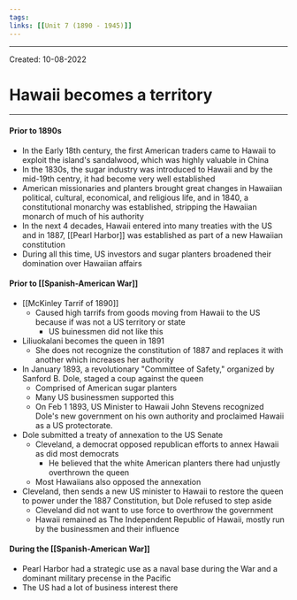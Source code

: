 ```yaml
---
tags: 
links: [[Unit 7 (1890 - 1945)]]
---
```

---
Created: 10-08-2022
# Hawaii becomes a territory
---
#### Prior to 1890s
- In the Early 18th century, the first American traders came to Hawaii to exploit the island's sandalwood, which was highly valuable in China
- In the 1830s, the sugar industry was introduced to Hawaii and by the mid-19th centry, it had become very well established
- American missionaries and planters brought great changes in Hawaiian political, cultural, economical, and religious life, and in 1840, a constitutional monarchy was established, stripping the Hawaiian monarch of much of his authority
- In the next 4 decades, Hawaii entered into many treaties with the US and in 1887, [[Pearl Harbor]] was established as part of a new Hawaiian constitution
- During all this time, US investors and sugar planters broadened their domination over Hawaiian affairs

#### Prior to [[Spanish-American War]]
- [[McKinley Tarrif of 1890]]
	- Caused high tarrifs from goods moving from Hawaii to the US because if was not a US territory or state
		- US buinessmen did not like this
- Liliuokalani becomes the queen in 1891
	- She does not recognize the constitution of 1887 and replaces it with another which increases her authority
- In January 1893, a revolutionary "Committee of Safety," organized by Sanford B. Dole, staged a coup against the queen
	- Comprised of American sugar planters
	- Many US businessmen supported this
	- On Feb 1 1893, US Minister to Hawaii John Stevens recognized Dole's new government on his own authority and proclaimed Hawaii as a US protectorate.
- Dole submitted a treaty of annexation to the US Senate
	- Cleveland, a democrat opposed republican efforts to annex Hawaii as did most democrats
		- He believed that the white American planters there had unjustly overthrown the queen
	- Most Hawaiians also opposed the annexation
- Cleveland, then sends a new US minister to Hawaii to restore the queen to power under the 1887 Constitution, but Dole refused to step aside
	- Cleveland did not want to use force to overthrow the government
	- Hawaii remained as The Independent Republic of Hawaii, mostly run by the businessmen and their influence

#### During the [[Spanish-American War]]
- Pearl Harbor had a strategic use as a naval base during the War and a dominant military precense in the Pacific
- The US had a lot of business interest there
